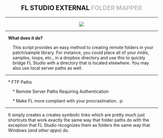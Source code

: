 <h2 style="text-align:center;width:100%;">FL STUDIO EXTERNAL <small style="font-size:15pt!important;color:rgba(0,0,0,0.25)!important;">FOLDER MAPPER</small></h2>
<hr></hr>
<p style="display:block;width:100%;text-align:center;"><img src="https://i.imgur.com/lWHLgrl.png"/></p>
<hr></hr>
<p style="padding-left:10px;"><strong>What does it do?</strong></p>
<p style="padding-left:25px;">This script provides an easy method to creating remote folders
in your patch/sample library. For instance, you could place all
of your midis, samples, loops, etc., in a dropbox directory and
use this to quickly bridge FL Studio with a directory that is
located elsewhere. You may also use local server paths as well.</p>
<hr></hr>
<p style="padding-left:10px;><strong>What does it NOT do?</strong></p>
<p style="padding-left:25px;">* FTP Paths</p>
<p style="padding-left:25px;">* Remote Server Paths Requiring Authentication</p>
<p style="padding-left:25px;">* Make FL more compliant with your procrastination. :p</p>
<hr></hr>	
<p style="padding-left:10px;><strong>How does it work?</strong></p>
<p style="padding-left:25px;">It simply creates a creates symbolic links which are pretty
much just shortcuts that work exactly the same way that folder
paths do with the exception that FL Studio recognizes them as
folders the same way that Windows (<i>and other apps</i>) do.</p>
